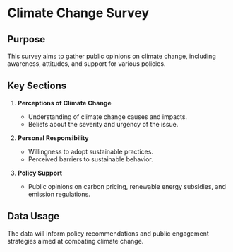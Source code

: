 # Climate Change Survey

## Purpose
This survey aims to gather public opinions on climate change, including awareness, attitudes, and support for various policies.

## Key Sections
1. **Perceptions of Climate Change**
   - Understanding of climate change causes and impacts.
   - Beliefs about the severity and urgency of the issue.

2. **Personal Responsibility**
   - Willingness to adopt sustainable practices.
   - Perceived barriers to sustainable behavior.

3. **Policy Support**
   - Public opinions on carbon pricing, renewable energy subsidies, and emission regulations.

## Data Usage
The data will inform policy recommendations and public engagement strategies aimed at combating climate change.
